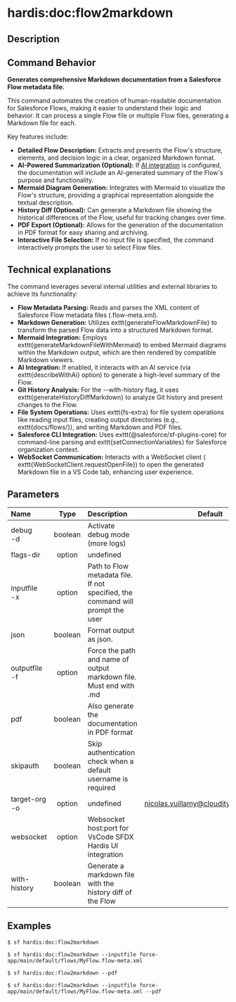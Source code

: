 <!-- This file has been generated with command 'sf hardis:doc:plugin:generate'. Please do not update it manually or it may be overwritten -->
# hardis:doc:flow2markdown

## Description


## Command Behavior

**Generates comprehensive Markdown documentation from a Salesforce Flow metadata file.**

This command automates the creation of human-readable documentation for Salesforce Flows, making it easier to understand their logic and behavior. It can process a single Flow file or multiple Flow files, generating a Markdown file for each.

Key features include:

- **Detailed Flow Description:** Extracts and presents the Flow's structure, elements, and decision logic in a clear, organized Markdown format.
- **AI-Powered Summarization (Optional):** If [AI integration](https://sfdx-hardis.cloudity.com/salesforce-ai-setup/) is configured, the documentation will include an AI-generated summary of the Flow's purpose and functionality.
- **Mermaid Diagram Generation:** Integrates with Mermaid to visualize the Flow's structure, providing a graphical representation alongside the textual description.
- **History Diff (Optional):** Can generate a Markdown file showing the historical differences of the Flow, useful for tracking changes over time.
- **PDF Export (Optional):** Allows for the generation of the documentation in PDF format for easy sharing and archiving.
- **Interactive File Selection:** If no input file is specified, the command interactively prompts the user to select Flow files.

## Technical explanations

The command leverages several internal utilities and external libraries to achieve its functionality:

- **Flow Metadata Parsing:** Reads and parses the XML content of Salesforce Flow metadata files (.flow-meta.xml).
- **Markdown Generation:** Utilizes 	exttt{generateFlowMarkdownFile} to transform the parsed Flow data into a structured Markdown format.
- **Mermaid Integration:** Employs 	exttt{generateMarkdownFileWithMermaid} to embed Mermaid diagrams within the Markdown output, which are then rendered by compatible Markdown viewers.
- **AI Integration:** If enabled, it interacts with an AI service (via 	exttt{describeWithAi} option) to generate a high-level summary of the Flow.
- **Git History Analysis:** For the --with-history flag, it uses 	exttt{generateHistoryDiffMarkdown} to analyze Git history and present changes to the Flow.
- **File System Operations:** Uses 	exttt{fs-extra} for file system operations like reading input files, creating output directories (e.g., 	exttt{docs/flows/}), and writing Markdown and PDF files.
- **Salesforce CLI Integration:** Uses 	exttt{@salesforce/sf-plugins-core} for command-line parsing and 	exttt{setConnectionVariables} for Salesforce organization context.
- **WebSocket Communication:** Interacts with a WebSocket client (	exttt{WebSocketClient.requestOpenFile}) to open the generated Markdown file in a VS Code tab, enhancing user experience.


## Parameters

| Name              |  Type   | Description                                                                    |                Default                 | Required | Options |
|:------------------|:-------:|:-------------------------------------------------------------------------------|:--------------------------------------:|:--------:|:-------:|
| debug<br/>-d      | boolean | Activate debug mode (more logs)                                                |                                        |          |         |
| flags-dir         | option  | undefined                                                                      |                                        |          |         |
| inputfile<br/>-x  | option  | Path to Flow metadata file. If not specified, the command will prompt the user |                                        |          |         |
| json              | boolean | Format output as json.                                                         |                                        |          |         |
| outputfile<br/>-f | option  | Force the path and name of output markdown file. Must end with .md             |                                        |          |         |
| pdf               | boolean | Also generate the documentation in PDF format                                  |                                        |          |         |
| skipauth          | boolean | Skip authentication check when a default username is required                  |                                        |          |         |
| target-org<br/>-o | option  | undefined                                                                      | nicolas.vuillamy@cloudity.com.playnico |          |         |
| websocket         | option  | Websocket host:port for VsCode SFDX Hardis UI integration                      |                                        |          |         |
| with-history      | boolean | Generate a markdown file with the history diff of the Flow                     |                                        |          |         |

## Examples

```shell
$ sf hardis:doc:flow2markdown
```

```shell
$ sf hardis:doc:flow2markdown --inputfile force-app/main/default/flows/MyFlow.flow-meta.xml
```

```shell
$ sf hardis:doc:flow2markdown --pdf
```

```shell
$ sf hardis:doc:flow2markdown --inputfile force-app/main/default/flows/MyFlow.flow-meta.xml --pdf
```


